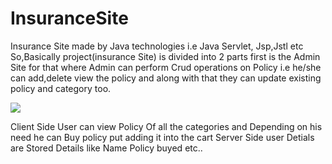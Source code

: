 # InsuranceSite
Insurance Site made by Java technologies i.e Java Servlet, Jsp,Jstl etc
So,Basically project(insurance Site) is divided into 2 parts first is the Admin Site for that where Admin can perform 
Crud operations on Policy i.e he/she can add,delete view the policy and along with that they can update existing policy and category too.

![](InsuranceApp/Screenshot(14).png)



Client Side User can view Policy Of all the categories and Depending on his need he can Buy  policy put adding it into the cart
Server Side user Detials are Stored Details like Name Policy buyed etc..
